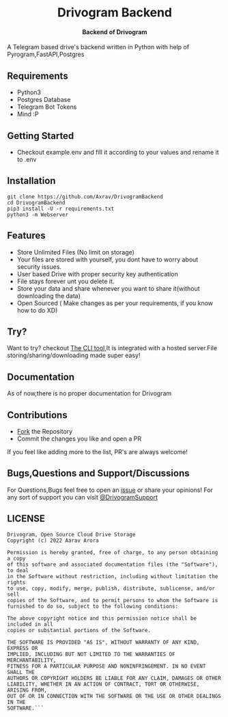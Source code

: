 <h1 align= center>Drivogram Backend</h1>
<h4 align = center> Backend of Drivogram</h4>


A Telegram based drive's backend written in Python with help of Pyrogram,FastAPI,Postgres

## Requirements
- Python3
- Postgres Database
- Telegram Bot Tokens
- Mind :P

## Getting Started
- Checkout example.env and fill it according to your values and rename it to .env

## Installation
```console
git clone https://github.com/Axrav/DrivogramBackend
cd DrivogramBackend
pip3 install -U -r requirements.txt
python3 -m Webserver
```

## Features
- Store Unlimited Files (No limit on storage)
- Your files are stored with yourself, you dont have to worry about security issues.
- User based Drive with proper security key authentication
- File stays forever unt you delete it.
- Store your data and share whenever you want to share it(without downloading the data)
- Open Sourced ( Make changes as per your requirements, if you know how to do XD)



## Try?
Want to try? checkout [The CLI tool](https://github.com/Axrav/DrivogramCLI),It is integrated with a hosted server.File storing/sharing/downloading made super easy!

## Documentation
As of now,there is no proper documentation for Drivogram

## Contributions
- [Fork](https://github.com/Axrav/DrivogramBackend/fork) the Repository
- Commit the changes you like and open a PR



If you feel like adding more to the list, PR's are always welcome!

## Bugs,Questions and Support/Discussions
For Questions,Bugs feel free to open an [issue](https://github.com/Axrav/DrivogramBackend/issues?q=is%3Aissue+is%3Aopen+sort%3Aupdated-desc) or share your opinions!
For any sort of support you can visit [@DrivogramSupport](https://t.me/DrivogramSupport) 



## LICENSE
```MIT License
Drivogram, Open Source Cloud Drive Storage 
Copyright (c) 2022 Aarav Arora

Permission is hereby granted, free of charge, to any person obtaining a copy
of this software and associated documentation files (the "Software"), to deal
in the Software without restriction, including without limitation the rights
to use, copy, modify, merge, publish, distribute, sublicense, and/or sell
copies of the Software, and to permit persons to whom the Software is
furnished to do so, subject to the following conditions:

The above copyright notice and this permission notice shall be included in all
copies or substantial portions of the Software.

THE SOFTWARE IS PROVIDED "AS IS", WITHOUT WARRANTY OF ANY KIND, EXPRESS OR
IMPLIED, INCLUDING BUT NOT LIMITED TO THE WARRANTIES OF MERCHANTABILITY,
FITNESS FOR A PARTICULAR PURPOSE AND NONINFRINGEMENT. IN NO EVENT SHALL THE
AUTHORS OR COPYRIGHT HOLDERS BE LIABLE FOR ANY CLAIM, DAMAGES OR OTHER
LIABILITY, WHETHER IN AN ACTION OF CONTRACT, TORT OR OTHERWISE, ARISING FROM,
OUT OF OR IN CONNECTION WITH THE SOFTWARE OR THE USE OR OTHER DEALINGS IN THE
SOFTWARE.```

